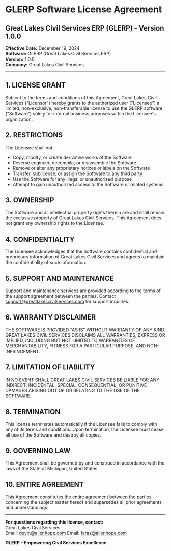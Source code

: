 # GLERP Software License Agreement

## Great Lakes Civil Services ERP (GLERP) - Version 1.0.0

**Effective Date:** December 19, 2024  
**Software:** GLERP (Great Lakes Civil Services ERP)  
**Version:** 1.0.0  
**Company:** Great Lakes Civil Services  

---

## 1. LICENSE GRANT

Subject to the terms and conditions of this Agreement, Great Lakes Civil Services ("Licensor") hereby grants to the authorized user ("Licensee") a limited, non-exclusive, non-transferable license to use the GLERP software ("Software") solely for internal business purposes within the Licensee's organization.

## 2. RESTRICTIONS

The Licensee shall not:
- Copy, modify, or create derivative works of the Software
- Reverse engineer, decompile, or disassemble the Software
- Remove or alter any proprietary notices or labels on the Software
- Transfer, sublicense, or assign the Software to any third party
- Use the Software for any illegal or unauthorized purpose
- Attempt to gain unauthorized access to the Software or related systems

## 3. OWNERSHIP

The Software and all intellectual property rights therein are and shall remain the exclusive property of Great Lakes Civil Services. This Agreement does not grant any ownership rights to the Licensee.

## 4. CONFIDENTIALITY

The Licensee acknowledges that the Software contains confidential and proprietary information of Great Lakes Civil Services and agrees to maintain the confidentiality of such information.

## 5. SUPPORT AND MAINTENANCE

Support and maintenance services are provided according to the terms of the support agreement between the parties. Contact support@greatlakescivilservices.com for support inquiries.

## 6. WARRANTY DISCLAIMER

THE SOFTWARE IS PROVIDED "AS IS" WITHOUT WARRANTY OF ANY KIND. GREAT LAKES CIVIL SERVICES DISCLAIMS ALL WARRANTIES, EXPRESS OR IMPLIED, INCLUDING BUT NOT LIMITED TO WARRANTIES OF MERCHANTABILITY, FITNESS FOR A PARTICULAR PURPOSE, AND NON-INFRINGEMENT.

## 7. LIMITATION OF LIABILITY

IN NO EVENT SHALL GREAT LAKES CIVIL SERVICES BE LIABLE FOR ANY INDIRECT, INCIDENTAL, SPECIAL, CONSEQUENTIAL, OR PUNITIVE DAMAGES ARISING OUT OF OR RELATING TO THE USE OF THE SOFTWARE.

## 8. TERMINATION

This license terminates automatically if the Licensee fails to comply with any of its terms and conditions. Upon termination, the Licensee must cease all use of the Software and destroy all copies.

## 9. GOVERNING LAW

This Agreement shall be governed by and construed in accordance with the laws of the State of Michigan, United States.

## 10. ENTIRE AGREEMENT

This Agreement constitutes the entire agreement between the parties concerning the subject matter hereof and supersedes all prior agreements and understandings.

---

**For questions regarding this license, contact:**  
Great Lakes Civil Services  
Email: devin@allenhope.com 
Email: faraz@allenhope.com  


**GLERP - Empowering Civil Services Excellence** 